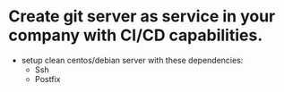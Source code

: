 # Create git server as service in your company with CI/CD capabilities.

*   setup clean centos/debian server with these dependencies:
    *   Ssh
    *   Postfix
